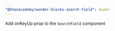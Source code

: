 ```yaml
---
"@khanacademy/wonder-blocks-search-field": minor
---
```


Add onKeyUp prop to the `SearchField` component
